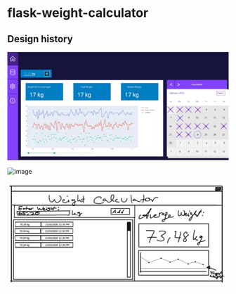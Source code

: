 # flask-weight-calculator

## Design history

![image](https://github.com/Zenahr/flask-weight-calculator/blob/ui/Design/HiFi-Mockup.JPG)

![image](https://user-images.githubusercontent.com/47085752/84078311-ffed6700-a9d8-11ea-897f-613c426bdf6d.png)

![image](https://github.com/Zenahr/flask-weight-calculator/blob/master/Design/MainScreen.jpg)



